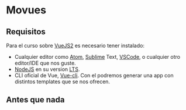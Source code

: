 # Movues

## Requisitos

Para el curso sobre [VueJS2](https://vuejs.org/) es necesario tener instalado:

* Cualquier editor como [Atom](https://atom.io/),
    [Sublime](https://www.sublimetext.com/) Text,
    [VSCode](https://code.visualstudio.com/), o cualquier otro editor/IDE
    que nos guste.
* [NodeJS](https://nodejs.org/es/) en su version
    [LTS](https://nodejs.org/es/download/).
* CLI oficial de Vue, [Vue-cli](https://github.com/vuejs/vue-cli). Con el
    podremos generar una app con distintos templates que se nos ofrecen.

## Antes que nada
